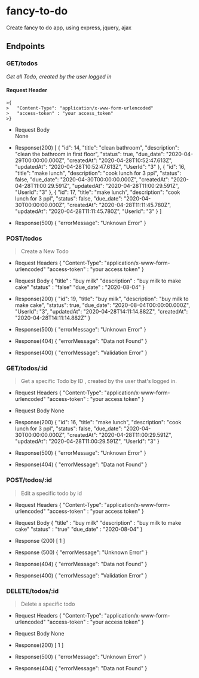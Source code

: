 # fancy-to-do
Create fancy to do app, using express, jquery, ajax

## Endpoints
### GET/todos
_Get all Todo, created by the user logged in_ 
#### Request Header
    >{
    >   "Content-Type": "application/x-www-form-urlencoded"
    >   "access-token" : "your access_token"
    >}

- Request Body      
  None
- Response(200)
[
    {
        "id": 14,
        "title": "clean bathroom",
        "description": "clean the bathroom in first floor",
        "status": true,
        "due_date": "2020-04-29T00:00:00.000Z",
        "createdAt": "2020-04-28T10:52:47.613Z",
        "updatedAt": "2020-04-28T10:52:47.613Z",
        "UserId": "3"
    },
    {
        "id": 16,
        "title": "make lunch",
        "description": "cook lunch for 3 ppl",
        "status": false,
        "due_date": "2020-04-30T00:00:00.000Z",
        "createdAt": "2020-04-28T11:00:29.591Z",
        "updatedAt": "2020-04-28T11:00:29.591Z",
        "UserId": "3"
    },
    {
        "id": 17,
        "title": "make lunch",
        "description": "cook lunch for 3 ppl",
        "status": false,
        "due_date": "2020-04-30T00:00:00.000Z",
        "createdAt": "2020-04-28T11:11:45.780Z",
        "updatedAt": "2020-04-28T11:11:45.780Z",
        "UserId": "3"
    }
]

- Response(500)
{
    "errorMessage": "Unknown Error"
}


### POST/todos
> Create a New Todo
- Request Headers 
    {
        "Content-Type": "application/x-www-form-urlencoded"
        "access-token" : "your access token"
    }
- Request Body
{
    "title" : "buy milk"
    "description" : "buy milk to make cake"
    "status" : "false"
    "due_date" : "2020-08-04"
}
- Response(200)
{
    "id": 19,
    "title": "buy milk",
    "description": "buy milk to make cake",
    "status": true,
    "due_date": "2020-08-04T00:00:00.000Z",
    "UserId": "3",
    "updatedAt": "2020-04-28T14:11:14.882Z",
    "createdAt": "2020-04-28T14:11:14.882Z"
}
- Response(500)
{
    "errorMessage": "Unknown Error"
}
- Response(404)
{
    "errorMessage": "Data not Found"
}

- Response(400)
{
    "errorMessage": "Validation Error"
}

###  GET/todos/:id
> Get a specific Todo by ID , created by the user that's logged in.
- Request Headers
    {
        "Content-Type": "application/x-www-form-urlencoded"
        "access-token" : "your access token"
    }
- Request Body
  None

- Response(200)
{
    "id": 16,
    "title": "make lunch",
    "description": "cook lunch for 3 ppl",
    "status": false,
    "due_date": "2020-04-30T00:00:00.000Z",
    "createdAt": "2020-04-28T11:00:29.591Z",
    "updatedAt": "2020-04-28T11:00:29.591Z",
    "UserId": "3"
}
- Response(500)
{
    "errorMessage": "Unknown Error"
}
- Response(404)
{
    "errorMessage": "Data not Found"
}



### POST/todos/:id
> Edit a specific todo by id 
- Request Headers 
    {
        "Content-Type": "application/x-www-form-urlencoded"
        "access-token" : "your access token"
    }

- Request Body
{
    "title" : "buy milk"
    "description" : "buy milk to make cake"
    "status" : "true"
    "due_date" : "2020-08-04"
}
- Response (200)
[
    1
]
- Response (500)
{
    "errorMessage": "Unknown Error"
}
- Response(404)
{
    "errorMessage": "Data not Found"
}

- Response(400)
{
    "errorMessage": "Validation Error"
}
### DELETE/todos/:id
> Delete a specific todo
- Request Headers 
    {
        "Content-Type": "application/x-www-form-urlencoded"
        "access-token" : "your access token"
    }

- Request Body
  None

- Response(200)
[
    1
]
- Response(500)
{
    "errorMessage": "Unknown Error"
}
- Response(404)
{
    "errorMessage": "Data not Found"
}
